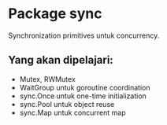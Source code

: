 # Package sync
Synchronization primitives untuk concurrency.

## Yang akan dipelajari:
- Mutex, RWMutex
- WaitGroup untuk goroutine coordination
- sync.Once untuk one-time initialization
- sync.Pool untuk object reuse
- sync.Map untuk concurrent map
